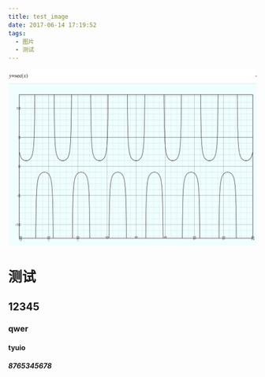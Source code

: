 ```yaml
---
title: test_image
date: 2017-06-14 17:19:52
tags:
  - 图片
  - 测试
---
```


![ex-image](test-image/ex.png)

# 测试

## 12345

### qwer

#### tyuio

##### 8765345678


